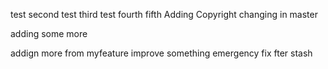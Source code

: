 test
second test
third test
fourth
fifth
Adding Copyright
changing in master


adding some more

addign more from myfeature
improve something
emergency fix fter stash
